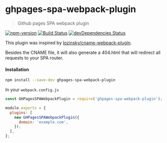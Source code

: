 ghpages-spa-webpack-plugin
===

> Github pages SPA webpack plugin

[![npm-version](https://img.shields.io/npm/v/ghpages-spa-webpack-plugin.svg?style=flat-square)](https://www.npmjs.com/package/ghpages-spa-webpack-plugin)
[![Build Status](https://travis-ci.org/danielesteban/ghpages-spa-webpack-plugin.svg?branch=master)](https://travis-ci.org/danielesteban/ghpages-spa-webpack-plugin)
[![devDependencies Status](https://david-dm.org/danielesteban/ghpages-spa-webpack-plugin/dev-status.svg)](https://david-dm.org/danielesteban/ghpages-spa-webpack-plugin?type=dev)

This plugin was inspired by [lozinsky/cname-webpack-plugin](https://github.com/lozinsky/cname-webpack-plugin).

Besides the CNAME file, it will also generate a 404.html that will redirect all requests to your SPA router.

#### Installation

```sh
npm install --save-dev ghpages-spa-webpack-plugin
```

In your `webpack.config.js`

```javascript
const GHPagesSPAWebpackPlugin = require('ghpages-spa-webpack-plugin');

module.exports = {
  plugins: [
    new GHPagesSPAWebpackPlugin({
      domain: 'example.com',
    }),
  ],
};
```
